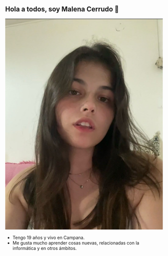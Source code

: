 ## Hola a todos, soy Malena Cerrudo 👋
![Foto](IMG-20250322-WA0016.jpg) 


- Tengo 19 años y vivo en Campana.
- Me gusta mucho aprender cosas nuevas, relacionadas con la informática y en otros ámbitos. 
